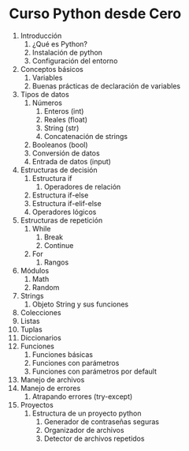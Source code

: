 # Curso Python desde Cero

1. Introducción
     1. ¿Qué es Python?
     2. Instalación de python
     3. Configuración del entorno
2. Conceptos básicos
    1. Variables
    2. Buenas prácticas de declaración de variables
3. Tipos de datos
    1. Números
        1. Enteros (int)
        2. Reales (float)
        3. String (str)
        4. Concatenación de strings
    2. Booleanos (bool)
    3. Conversión de datos
    4. Entrada de datos (input)
4. Estructuras de decisión
   1. Estructura if
        1. Operadores de relación
   2. Estructura if-else
   3. Estructura if-elif-else
   4. Operadores lógicos
5. Estructuras de repetición
    1. While
        1. Break
        2. Continue
    2. For
        1. Rangos
6. Módulos
    1. Math
    2. Random
7. Strings
    1. Objeto String y sus funciones
8. Colecciones
9. Listas
10. Tuplas
11. Diccionarios
12. Funciones
    1. Funciones básicas
    2. Funciones con parámetros
    3. Funciones con parámetros por default
13. Manejo de archivos
14. Manejo de errores
    1. Atrapando errores (try-except)
15. Proyectos
    1. Estructura de un proyecto python
        1. Generador de contraseñas seguras
        2. Organizador de archivos
        3. Detector de archivos repetidos
